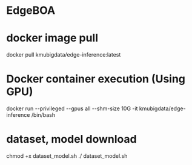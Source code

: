 # EdgeBOA

# docker image pull
docker pull kmubigdata/edge-inference:latest

# Docker container execution (Using GPU)
docker run --privileged --gpus all --shm-size 10G -it kmubigdata/edge-inference /bin/bash

# dataset, model download
chmod +x dataset_model.sh
./ dataset_model.sh

